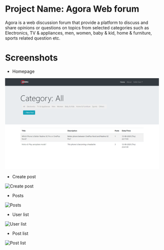 # Project Name: Agora Web forum

Agora is a web discussion forum that provide a platform to discuss and share opinions or questions on topics from selected categories such as Electronics, TV & appliances, men, women, baby & kid, home & furniture, sports related question etc.

# Screenshots

* Homepage

![Homepage](/public_html/img/scr/1.png)

* Create post

![Create post](https://github.com/AdarshK166/Web-Forum/tree/master/public_html/img/src/2.png)

* Posts

![Posts](https://github.com/AdarshK166/Web-Forum/tree/master/public_html/img/src/3.png)

* User list

![User list](https://github.com/AdarshK166/Web-Forum/tree/master/public_html/img/src/4.png)

* Post list

![Post list](https://github.com/AdarshK166/Web-Forum/tree/master/public_html/img/src/4.png)


